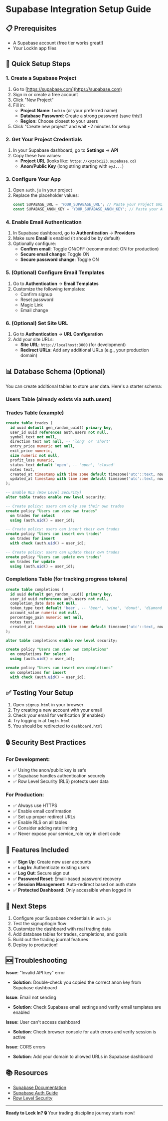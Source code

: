 # Supabase Integration Setup Guide

## 📋 Prerequisites
- A Supabase account (free tier works great!)
- Your LockIn app files

## 🚀 Quick Setup Steps

### 1. Create a Supabase Project
1. Go to [https://supabase.com](https://supabase.com)
2. Sign in or create a free account
3. Click "New Project"
4. Fill in:
   - **Project Name**: `lockin` (or your preferred name)
   - **Database Password**: Create a strong password (save this!)
   - **Region**: Choose closest to your users
5. Click "Create new project" and wait ~2 minutes for setup

### 2. Get Your Project Credentials
1. In your Supabase dashboard, go to **Settings** → **API**
2. Copy these two values:
   - **Project URL** (looks like: `https://xyzabc123.supabase.co`)
   - **Anon/Public Key** (long string starting with `eyJ...`)

### 3. Configure Your App
1. Open `auth.js` in your project
2. Replace the placeholder values:
   ```javascript
   const SUPABASE_URL = 'YOUR_SUPABASE_URL'; // Paste your Project URL here
   const SUPABASE_ANON_KEY = 'YOUR_SUPABASE_ANON_KEY'; // Paste your Anon Key here
   ```

### 4. Enable Email Authentication
1. In Supabase dashboard, go to **Authentication** → **Providers**
2. Make sure **Email** is enabled (it should be by default)
3. Optionally configure:
   - **Confirm email**: Toggle ON/OFF (recommended: ON for production)
   - **Secure email change**: Toggle ON
   - **Secure password change**: Toggle ON

### 5. (Optional) Configure Email Templates
1. Go to **Authentication** → **Email Templates**
2. Customize the following templates:
   - Confirm signup
   - Reset password
   - Magic Link
   - Email change

### 6. (Optional) Set Site URL
1. Go to **Authentication** → **URL Configuration**
2. Add your site URLs:
   - **Site URL**: `http://localhost:3000` (for development)
   - **Redirect URLs**: Add any additional URLs (e.g., your production domain)

## 📊 Database Schema (Optional)

You can create additional tables to store user data. Here's a starter schema:

### Users Table (already exists via auth.users)

### Trades Table (example)
```sql
create table trades (
  id uuid default gen_random_uuid() primary key,
  user_id uuid references auth.users not null,
  symbol text not null,
  direction text not null, -- 'long' or 'short'
  entry_price numeric not null,
  exit_price numeric,
  size numeric not null,
  profit_loss numeric,
  status text default 'open', -- 'open', 'closed'
  notes text,
  created_at timestamp with time zone default timezone('utc'::text, now()) not null,
  updated_at timestamp with time zone default timezone('utc'::text, now()) not null
);

-- Enable RLS (Row Level Security)
alter table trades enable row level security;

-- Create policy: users can only see their own trades
create policy "Users can view own trades"
  on trades for select
  using (auth.uid() = user_id);

-- Create policy: users can insert their own trades
create policy "Users can insert own trades"
  on trades for insert
  with check (auth.uid() = user_id);

-- Create policy: users can update their own trades
create policy "Users can update own trades"
  on trades for update
  using (auth.uid() = user_id);
```

### Completions Table (for tracking progress tokens)
```sql
create table completions (
  id uuid default gen_random_uuid() primary key,
  user_id uuid references auth.users not null,
  completion_date date not null,
  token_type text default 'beer', -- 'beer', 'wine', 'donut', 'diamond'
  account_value numeric not null,
  percentage_gain numeric not null,
  notes text,
  created_at timestamp with time zone default timezone('utc'::text, now()) not null
);

alter table completions enable row level security;

create policy "Users can view own completions"
  on completions for select
  using (auth.uid() = user_id);

create policy "Users can insert own completions"
  on completions for insert
  with check (auth.uid() = user_id);
```

## ✅ Testing Your Setup

1. Open `signup.html` in your browser
2. Try creating a new account with your email
3. Check your email for verification (if enabled)
4. Try logging in at `login.html`
5. You should be redirected to `dashboard.html`

## 🔒 Security Best Practices

### For Development:
- ✅ Using the anon/public key is safe
- ✅ Supabase handles authentication securely
- ✅ Row Level Security (RLS) protects user data

### For Production:
- ✅ Always use HTTPS
- ✅ Enable email confirmation
- ✅ Set up proper redirect URLs
- ✅ Enable RLS on all tables
- ✅ Consider adding rate limiting
- ✅ Never expose your service_role key in client code

## 🎯 Features Included

- ✅ **Sign Up**: Create new user accounts
- ✅ **Log In**: Authenticate existing users
- ✅ **Log Out**: Secure sign out
- ✅ **Password Reset**: Email-based password recovery
- ✅ **Session Management**: Auto-redirect based on auth state
- ✅ **Protected Dashboard**: Only accessible when logged in

## 📱 Next Steps

1. Configure your Supabase credentials in `auth.js`
2. Test the signup/login flow
3. Customize the dashboard with real trading data
4. Add database tables for trades, completions, and goals
5. Build out the trading journal features
6. Deploy to production!

## 🆘 Troubleshooting

**Issue**: "Invalid API key" error
- **Solution**: Double-check you copied the correct anon key from Supabase dashboard

**Issue**: Email not sending
- **Solution**: Check Supabase email settings and verify email templates are enabled

**Issue**: User can't access dashboard
- **Solution**: Check browser console for auth errors and verify session is active

**Issue**: CORS errors
- **Solution**: Add your domain to allowed URLs in Supabase dashboard

## 📚 Resources

- [Supabase Documentation](https://supabase.com/docs)
- [Supabase Auth Guide](https://supabase.com/docs/guides/auth)
- [Row Level Security](https://supabase.com/docs/guides/auth/row-level-security)

---

**Ready to Lock In? 🔒** Your trading discipline journey starts now!
